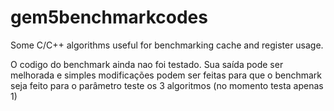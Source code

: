 # gem5benchmarkcodes
Some C/C++ algorithms useful for benchmarking cache and register usage.

O codigo do benchmark ainda nao foi testado. Sua saída pode ser melhorada e simples modificações podem ser feitas para que o benchmark seja feito para o parâmetro 
teste os 3 algoritmos (no momento testa apenas 1)
